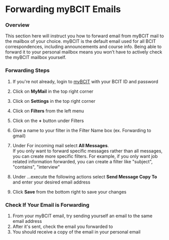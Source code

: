 # Forwarding myBCIT Emails

### Overview

This section here will instruct you how to forward email from myBCIT mail to the mailbox of your choice. myBCIT is the default email used for all BCIT correspondences, including announcements and course info. Being able to forward it to your personal mailbox means you won’t have to actively check the myBCIT mailbox yourself.

### Forwarding Steps

1. If you're not already, login to [myBCIT](https://my.bcit.ca) with your BCIT ID and password
2. Click on **MyMail** in the top right corner
3. Click on **Settings** in the top right corner
4. Click on **Filters** from the left menu
5. Click on the **+** button under Filters
6. Give a name to your filter in the Filter Name box (ex. Forwarding to gmail)
7. Under For incoming mail select **All Messages**.  
  If you only want to forward specific messages rather than all messages, you can create more specific filters. For example, if you only want job related information forwarded, you can create a filter like "subject", "contains", "interview"

8. Under ...execute the following actions select **Send Message Copy To** and enter your desired email address
9. Click **Save** from the bottom right to save your changes

### Check If Your Email is Forwarding

1. From your myBCIT email, try sending yourself an email to the same email address
2. After it's sent, check the email you forwarded to
3. You should receive a copy of the email in your personal email

